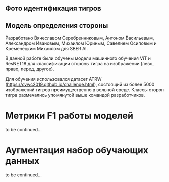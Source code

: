 ## Фото идентификация тигров
## Модель определения стороны

Разработано Вячеславом Серебренниковым, Антоном Васильевым, Александром Ивановым,
Михаилом Юриным, Савелием Осиповым и Кременецким Михаилом для SBER AI.

В данной работе были обучены модели машинного обучения ViT и ResNET18 для классификации
стороны тигра на изображении (лево, право, перед, другое). 

Для обучения использовался датасет ATRW (https://cvwc2019.github.io/challenge.html), 
состоящий из более 5000 изображений
тигров преимущественно в вольной среде. Классы сторон тигра размечались 
упомянутой выше командой разработчиков.

# Метрики F1 работы моделей 
to be continued...

# Аугментация набор обучающих данных
to be continued...